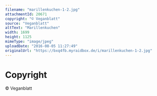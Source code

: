 ```yaml
---
filename: "marillenkuchen-1-2.jpg"
attachmentId: 20671
copyright: "© Veganblatt"
source: "Veganblatt"
altText: "Marillenkuchen"
width: 1699
height: 1125
mimeType: "image/jpeg"
uploadDate: "2016-08-05 11:27:49"
originalUrl: "https://bxq4fb.myraidbox.de/i/marillenkuchen-1-2.jpg"
---
```


# Copyright

© Veganblatt
